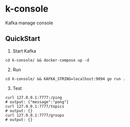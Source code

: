 # k-console
Kafka manage console

## QuickStart
1. Start Kafka
```
cd k-console/ && docker-compose up -d
```
2. Run
```
cd k-console/ && KAFKA_STRING=localhost:9094 go run .
```
3. Test
```
curl 127.0.0.1:7777:/ping
# output: {"message":"pong"}
curl 127.0.0.1:7777/topics
# output: {}
curl 127.0.0.1:7777/groups
# output: {}
```
